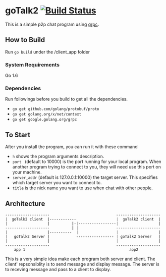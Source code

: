 # goTalk2 [![Build Status](https://travis-ci.org/alvindaiyan/goTalk2.svg?branch=master)](https://travis-ci.org/alvindaiyan/goTalk2)


This is a simple p2p chat program using [grpc](http://www.grpc.io/).

## How to Build
Run ```go build``` under the /client_app folder

### System Requirements
Go 1.6

### Dependencies
Run followings before you build to get all the dependencies.
- ```go get github.com/golang/protobuf/proto```
- ```go get golang.org/x/net/context```
- ```go get google.golang.org/grpc```


## To Start
After you install the program, you can run it with these command
- ```h``` shows the program arguments description.
- ```port ``` (default to 10000) is the port running for your local program. When another program trying to connect to you, they will need use this port on your machine. 
- ```server_addr``` (default is 127.0.0.1:10000) the target server. This specifies which target server you want to connect to. 
- ```title``` is the nick name you want to use when chat with other people.


## Architecture


	--------------------                              --------------------
	|  goTalk2 client  |------------ 				  |  goTalk2 client  |
	|				   |		  |-|-----------------|				     |
	--------------------		  |	|				  --------------------
	|				   |----------  |                 |				     |
	|	goTalk2 Server |            ----------------- |	goTalk2 Server   |
	|				   |                              |				     |
	--------------------                              --------------------
	    app 1												app2

This is a very simple idea make each program both server and client. The client' repsonsiblity is to send message and display message. The server is to receving message and pass to a client to display. 
